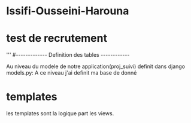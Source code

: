 # Issifi-Ousseini-Harouna

# test de recrutement

'''
#------------- Definition des tables ------------

Au niveau du modele de notre application(proj_suivi)
definit dans django models.py: A ce niveau j'ai definit ma base de donné

# templates
les templates sont la logique part les views.

